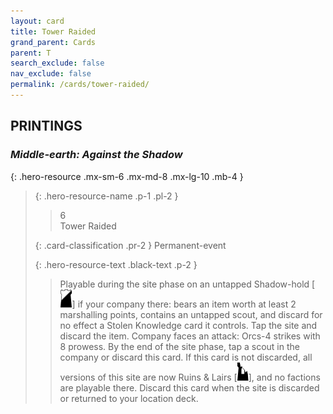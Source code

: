```yaml
---
layout: card
title: Tower Raided
grand_parent: Cards
parent: T
search_exclude: false
nav_exclude: false
permalink: /cards/tower-raided/
---
```


## PRINTINGS


### _Middle-earth: Against the Shadow_

{: .hero-resource .mx-sm-6 .mx-md-8 .mx-lg-10 .mb-4 }
> {: .hero-resource-name .p-1 .pl-2 }
> > <div class="card-mp">6</div>
> > <div class="card-name">Tower Raided</div>
>
> {: .card-classification .pr-2 }
> Permanent-event
>
> {: .hero-resource-text .black-text .p-2 }
> > Playable during the site phase on an untapped Shadow-hold \[![](/assets/images/shadow-hold.svg)] if your company there: bears an item worth at least 2 marshalling points, contains an untapped scout, and discard for no effect a Stolen Knowledge card it controls. Tap the site and discard the item. Company faces an attack: Orcs-4 strikes with 8 prowess. By the end of the site phase, tap a scout in the company or discard this card. If this card is not discarded, all versions of this site are now Ruins & Lairs \[![](/assets/images/ruinlair.svg)], and no factions are playable there. Discard this card when the site is discarded or returned to your location deck. 
> 
